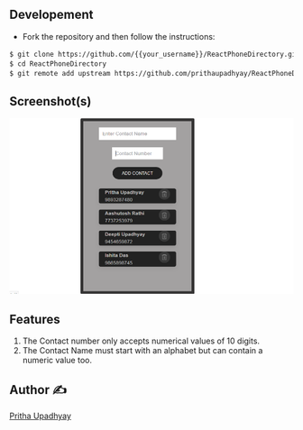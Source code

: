 ## Developement
- Fork the repository and then follow the instructions:

```sh
$ git clone https://github.com/{{your_username}}/ReactPhoneDirectory.git
$ cd ReactPhoneDirectory
$ git remote add upstream https://github.com/prithaupadhyay/ReactPhoneDirectory.git
```
## Screenshot(s)

![Main Page](images/ss.png)

## Features

1. The Contact number only accepts numerical values of 10 digits.
2. The Contact Name must start with an alphabet but can contain a numeric value too.


## Author ✍️
[Pritha Upadhyay](https://github.com/prithaupadhyay)
